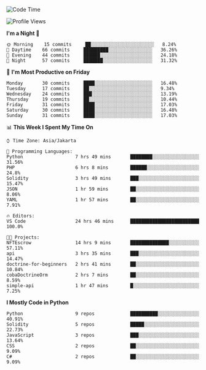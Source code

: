 <!--START_SECTION:waka-->
![Code Time](http://img.shields.io/badge/Code%20Time-1%2C063%20hrs%2025%20mins-blue)

![Profile Views](http://img.shields.io/badge/Profile%20Views-1-blue)

**I'm a Night 🦉** 

```text
🌞 Morning    15 commits     ██░░░░░░░░░░░░░░░░░░░░░░░   8.24% 
🌆 Daytime    66 commits     █████████░░░░░░░░░░░░░░░░   36.26% 
🌃 Evening    44 commits     ██████░░░░░░░░░░░░░░░░░░░   24.18% 
🌙 Night      57 commits     ███████░░░░░░░░░░░░░░░░░░   31.32%

```
📅 **I'm Most Productive on Friday** 

```text
Monday       30 commits     ████░░░░░░░░░░░░░░░░░░░░░   16.48% 
Tuesday      17 commits     ██░░░░░░░░░░░░░░░░░░░░░░░   9.34% 
Wednesday    24 commits     ███░░░░░░░░░░░░░░░░░░░░░░   13.19% 
Thursday     19 commits     ██░░░░░░░░░░░░░░░░░░░░░░░   10.44% 
Friday       31 commits     ████░░░░░░░░░░░░░░░░░░░░░   17.03% 
Saturday     30 commits     ████░░░░░░░░░░░░░░░░░░░░░   16.48% 
Sunday       31 commits     ████░░░░░░░░░░░░░░░░░░░░░   17.03%

```


📊 **This Week I Spent My Time On** 

```text
⌚︎ Time Zone: Asia/Jakarta

💬 Programming Languages: 
Python                   7 hrs 49 mins       ████████░░░░░░░░░░░░░░░░░   31.56% 
PHP                      6 hrs 8 mins        ██████░░░░░░░░░░░░░░░░░░░   24.8% 
Solidity                 3 hrs 49 mins       ███░░░░░░░░░░░░░░░░░░░░░░   15.47% 
JSON                     1 hr 59 mins        ██░░░░░░░░░░░░░░░░░░░░░░░   8.06% 
YAML                     1 hr 57 mins        ██░░░░░░░░░░░░░░░░░░░░░░░   7.91%

🔥 Editors: 
VS Code                  24 hrs 46 mins      █████████████████████████   100.0%

🐱‍💻 Projects: 
NFTEscrow                14 hrs 9 mins       ██████████████░░░░░░░░░░░   57.11% 
api                      3 hrs 35 mins       ███░░░░░░░░░░░░░░░░░░░░░░   14.47% 
doctrine-for-beginners   2 hrs 41 mins       ██░░░░░░░░░░░░░░░░░░░░░░░   10.84% 
cobaDoctrineOrm          2 hrs 7 mins        ██░░░░░░░░░░░░░░░░░░░░░░░   8.59% 
simple-api               1 hr 47 mins        █░░░░░░░░░░░░░░░░░░░░░░░░   7.25%

```

**I Mostly Code in Python** 

```text
Python                   9 repos             ██████████░░░░░░░░░░░░░░░   40.91% 
Solidity                 5 repos             █████░░░░░░░░░░░░░░░░░░░░   22.73% 
JavaScript               3 repos             ███░░░░░░░░░░░░░░░░░░░░░░   13.64% 
CSS                      2 repos             ██░░░░░░░░░░░░░░░░░░░░░░░   9.09% 
C#                       2 repos             ██░░░░░░░░░░░░░░░░░░░░░░░   9.09%

```



<!--END_SECTION:waka-->
